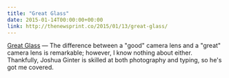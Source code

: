 ```yaml
---
title: "Great Glass"
date: 2015-01-14T00:00:00+00:00
link: http://thenewsprint.co/2015/01/13/great-glass/
---
```

[Great Glass](http://thenewsprint.co/2015/01/13/great-glass/) &mdash; 
 The difference between a "good" camera lens and a "great" camera lens is remarkable; however, I know nothing about either. Thankfully, Joshua Ginter is skilled at both photography and typing, so he's got me covered.
